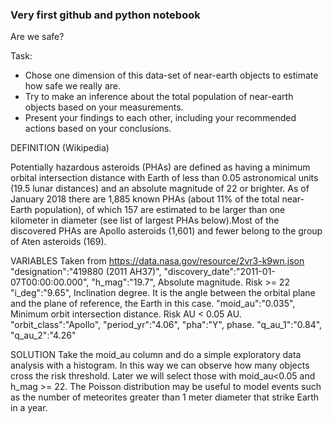 ### Very first github and python notebook


Are we safe? 

Task:
- Chose one dimension of this data-set of near-earth objects to estimate how safe we really are.  
- Try to make an inference about the total population of near-earth objects based on your measurements.
- Present your findings to each other, including your recommended actions based on your conclusions.

DEFINITION (Wikipedia)

Potentially hazardous asteroids (PHAs) are defined as having a minimum orbital intersection distance with Earth of less than 0.05 astronomical units (19.5 lunar distances) and an absolute magnitude of 22 or brighter. As of January 2018 there are 1,885 known PHAs (about 11% of the total near-Earth population), of which 157 are estimated to be larger than one kilometer in diameter (see list of largest PHAs below).Most of the discovered PHAs are Apollo asteroids (1,601) and fewer belong to the group of Aten asteroids (169).

VARIABLES 
Taken from https://data.nasa.gov/resource/2vr3-k9wn.json
"designation":"419880 (2011 AH37)",
"discovery_date":"2011-01-07T00:00:00.000",
"h_mag":"19.7", Absolute magnitude. Risk >= 22 
"i_deg":"9.65", Inclination degree. It is the angle between the orbital plane and the plane of reference, the Earth in this case.
"moid_au":"0.035", Minimum orbit intersection distance. Risk AU < 0.05 AU. 
"orbit_class":"Apollo",
"period_yr":"4.06",
"pha":"Y", phase.
"q_au_1":"0.84",
"q_au_2":"4.26"

SOLUTION 
Take the moid_au column and do a simple exploratory data analysis with a histogram. In this way we can observe how many objects cross the risk threshold. Later we will select those with moid_au<0.05 and h_mag >= 22.
The Poisson distribution may be useful to model events such as the number of meteorites greater than 1 meter diameter that strike Earth in a year.
